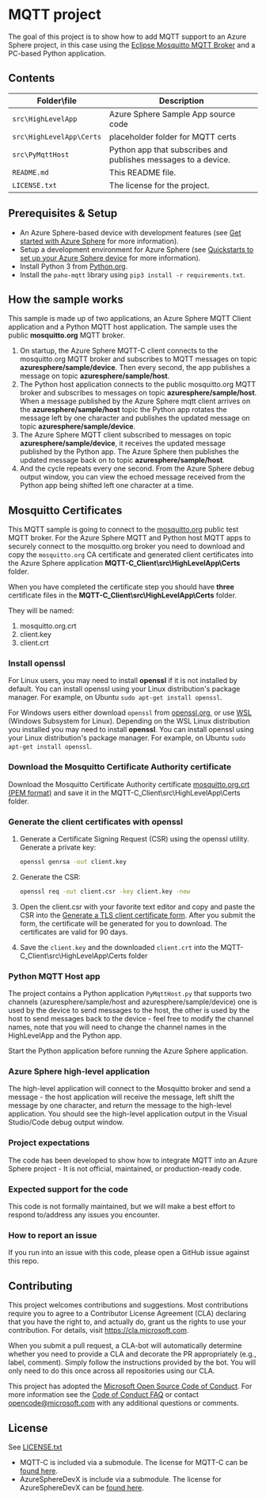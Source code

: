 # MQTT project

The goal of this project is to show how to add MQTT support to an Azure Sphere project, in this case using the [Eclipse Mosquitto MQTT Broker](https://mosquitto.org/) and a PC-based Python application.

## Contents

| Folder\file | Description |
|-------------|-------------|
| `src\HighLevelApp`       | Azure Sphere Sample App source code |
| `src\HighLevelApp\Certs`       | placeholder folder for MQTT certs |
| `src\PyMqttHost`       | Python app that subscribes and publishes messages to a device.  |
| `README.md` | This README file. |
| `LICENSE.txt`   | The license for the project. |

## Prerequisites & Setup

- An Azure Sphere-based device with development features (see [Get started with Azure Sphere](https://azure.microsoft.com/en-us/services/azure-sphere/get-started/) for more information).
- Setup a development environment for Azure Sphere (see [Quickstarts to set up your Azure Sphere device](https://docs.microsoft.com/en-us/azure-sphere/install/overview) for more information).
- Install Python 3 from [Python.org](www.python.org).
- Install the ```paho-mqtt``` library using ```pip3 install -r requirements.txt```.


## How the sample works

This sample is made up of two applications, an Azure Sphere MQTT Client application and a Python MQTT host application. The sample uses the public **mosquitto.org** MQTT broker.

1. On startup, the Azure Sphere MQTT-C client connects to the mosquitto.org MQTT broker and subscribes to MQTT messages on topic **azuresphere/sample/device**. Then every second, the app publishes a message on topic **azuresphere/sample/host**.
2. The Python host application connects to the public mosquitto.org MQTT broker and subscribes to messages on topic **azuresphere/sample/host**. When a message published by the Azure Sphere mqtt client arrives on the **azuresphere/sample/host** topic the Python app rotates the message left by one character and publishes the updated message on topic **azuresphere/sample/device**.
3. The Azure Sphere MQTT client subscribed to messages on topic **azuresphere/sample/device**, it receives the updated message published by the Python app. The Azure Sphere then publishes the updated message back on to topic **azuresphere/sample/host**.
4. And the cycle repeats every one second. From the Azure Sphere debug output window, you can view the echoed message received from the Python app being shifted left one character at a time.


## Mosquitto Certificates

This MQTT sample is going to connect to the [mosquitto.org](https://mosquitto.org) public test MQTT broker. For the Azure Sphere MQTT and Python host MQTT apps to securely connect to the mosquitto.org broker you need to download and copy the ```mosquitto.org``` CA certificate and generated client certificates into the Azure Sphere application **MQTT-C_Client\src\HighLevelApp\Certs** folder.

When you have completed the certificate step you should have **three** certificate files in the **MQTT-C_Client\src\HighLevelApp\Certs** folder. 

They will be named:

1. mosquitto.org.crt
2. client.key
3. client.crt

### Install openssl

For Linux users, you may need to install **openssl** if it is not installed by default. You can install openssl using your Linux distribution's package manager. For example, on Ubuntu ```sudo apt-get install openssl```.

For Windows users either download ```openssl``` from [openssl.org](https://wiki.openssl.org/index.php/Binaries), or use [WSL](https://docs.microsoft.com/en-us/windows/wsl/install-win10) (Windows Subsystem for Linux). Depending on the WSL Linux distribution you installed you may need to install **openssl**. You can install openssl using your Linux distribution's package manager. For example, on Ubuntu ```sudo apt-get install openssl```.

### Download the Mosquitto Certificate Authority certificate

Download the Mosquitto Certificate Authority certificate [mosquitto.org.crt (PEM format)](https://test.mosquitto.org/) and save it in the MQTT-C_Client\src\HighLevelApp\Certs folder.

### Generate the client certificates with openssl

1. Generate a Certificate Signing Request (CSR) using the openssl utility. Generate a private key:

    ```bash
    openssl genrsa -out client.key
    ```

2. Generate the CSR:

    ```bash
    openssl req -out client.csr -key client.key -new
    ```

3. Open the client.csr with your favorite text editor and copy and paste the CSR into the [Generate a TLS client certificate form](https://test.mosquitto.org/ssl/). After you submit the form, the certificate will be generated for you to download. The certificates are valid for 90 days.

4. Save the ```client.key``` and the downloaded ```client.crt``` into the MQTT-C_Client\src\HighLevelApp\Certs folder

### Python MQTT Host app

The project contains a Python application `PyMqttHost.py` that supports two channels (azuresphere/sample/host and azuresphere/sample/device) one is used by the device to send messages to the host, the other is used by the host to send messages back to the device - feel free to modify the channel names, note that you will need to change the channel names in the HighLevelApp and the Python app.

Start the Python application before running the Azure Sphere application.

### Azure Sphere high-level application

The high-level application will connect to the Mosquitto broker and send a message - the host application will receive the message, left shift the message by one character, and return the message to the high-level application. You should see the high-level application output in the Visual Studio/Code debug output window.

### Project expectations

The code has been developed to show how to integrate MQTT into an Azure Sphere project -  It is not official, maintained, or production-ready code.

### Expected support for the code

This code is not formally maintained, but we will make a best effort to respond to/address any issues you encounter.

### How to report an issue

If you run into an issue with this code, please open a GitHub issue against this repo.

## Contributing

This project welcomes contributions and suggestions. Most contributions require you to agree to a Contributor License Agreement (CLA) declaring that you have the right to, and actually do, grant us the rights to use your contribution. For details, visit https://cla.microsoft.com.

When you submit a pull request, a CLA-bot will automatically determine whether you need to provide a CLA and decorate the PR appropriately (e.g., label, comment). Simply follow the instructions provided by the bot. You will only need to do this once across all repositories using our CLA.

This project has adopted the [Microsoft Open Source Code of Conduct](https://opensource.microsoft.com/codeofconduct/).
For more information see the [Code of Conduct FAQ](https://opensource.microsoft.com/codeofconduct/faq/) or contact [opencode@microsoft.com](mailto:opencode@microsoft.com) with any additional questions or comments.

## License

See [LICENSE.txt](./LICENSE.txt)

- MQTT-C is included via a submodule. The license for MQTT-C can be [found here](https://github.com/LiamBindle/MQTT-C/blob/master/LICENSE).
- AzureSphereDevX is include via a submodule. The license for AzureSphereDevX can be [found here](https://github.com/Azure-Sphere-DevX/AzureSphereDevX/blob/master/LICENSE).